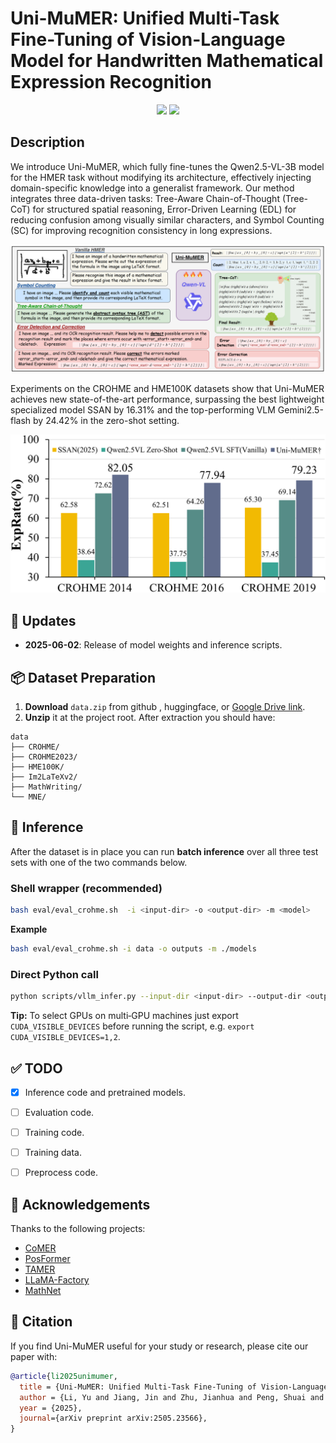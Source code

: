 # Uni-MuMER: Unified Multi-Task Fine-Tuning of Vision-Language Model for Handwritten Mathematical Expression Recognition

<!-- ## 🏠 <a href="https://xxxx" target="_blank">Project Page</a> | <a href="https://arxiv.org/abs/xxxxx" target="_blank">Paper</a> | <a href="https://huggingface.co/xxxxx" target="_blank">Model Weights</a>  -->

<p align="center">
    <a href="https://arxiv.org/abs/2505.23566"><img src="https://img.shields.io/badge/📄-Paper-red"></a>
    <a href="https://huggingface.co/phxember/Uni-MuMER-Qwen2.5-VL-3B"><img src="https://img.shields.io/badge/🤗 HuggingFace-Data & Models-green"></a>
</p>

<!-- [![arXiv](https://img.shields.io/badge/arXiv-2408.08578-b31b1b.svg)](https://arxiv.org/abs/24xxxx) -->



## Description
We introduce Uni-MuMER, which fully fine-tunes the Qwen2.5-VL-3B model for the HMER task without modifying its architecture, effectively injecting domain-specific knowledge into a generalist framework. Our method integrates three data-driven tasks: Tree-Aware Chain-of-Thought (Tree-CoT) for structured spatial reasoning, Error-Driven Learning (EDL) for reducing confusion among visually similar characters, and Symbol Counting (SC) for improving recognition consistency in long expressions. 



![Uni-MuMER](./asserts/fig/main_fig.drawio_00.png)

Experiments on the CROHME and HME100K datasets show that Uni-MuMER achieves new state-of-the-art performance, surpassing the best lightweight specialized model SSAN by 16.31% and the top-performing VLM Gemini2.5-flash by 24.42% in the zero-shot setting.

![intro](./asserts/fig/CROHME_00.png)

## 📢 Updates


- **2025-06-02**: Release of model weights and inference scripts.

## 📦 Dataset Preparation

1. **Download** `data.zip` from github , huggingface, or [Google Drive link](https://drive.google.com/drive/folders/1T8a3WxICZVl1NJ99hu9tuuqqNZoxGhXq?usp=sharing).
2. **Unzip** it at the project root. After extraction you should have:

```
data
├── CROHME/
├── CROHME2023/
├── HME100K/
├── Im2LaTeXv2/
├── MathWriting/
└── MNE/
```
<!--  -->






## 🏃 Inference
After the dataset is in place you can run **batch inference** over all three test sets with one of the two commands below.

### Shell wrapper (recommended)
```bash
bash eval/eval_crohme.sh  -i <input-dir> -o <output-dir> -m <model>
```
**Example**
```bash
bash eval/eval_crohme.sh -i data -o outputs -m ./models
```

### Direct Python call
```bash
python scripts/vllm_infer.py --input-dir <input-dir> --output-dir <output-dir> --model <model>
```

 **Tip:** To select GPUs on multi‑GPU machines just export `CUDA_VISIBLE_DEVICES` before running the script, e.g. `export CUDA_VISIBLE_DEVICES=1,2`.

<!-- $$ -->






<!-- ## 📢 Updates -->


<!-- ## 


## 📦 Installation


## 🏋️ Training





## 🗃 Dataset -->


## ✅ TODO
- [x] Inference code and pretrained models.
- [ ] Evaluation code.
- [ ] Training code.
- [ ] Training data.
- [ ] Preprocess code.


## 🙏 Acknowledgements

Thanks to the following projects:

- [CoMER](https://github.com/Green-Wood/CoMER)
- [PosFormer](https://github.com/SJTU-DeepVisionLab/PosFormer)
- [TAMER](https://github.com/qingzhenduyu/TAMER)
- [LLaMA-Factory](https://github.com/hiyouga/LLaMA-Factory)
- [MathNet](https://github.com/felix-schmitt/MathNet)



## 📝 Citation
If you find Uni-MuMER useful for your study or research, please cite our paper with:
```bibtex
@article{li2025unimumer,
  title = {Uni-MuMER: Unified Multi-Task Fine-Tuning of Vision-Language Model for Handwritten Mathematical Expression Recognition},
  author = {Li, Yu and Jiang, Jin and Zhu, Jianhua and Peng, Shuai and Wei, Baole and Zhou, Yuxuan and Gao, Liangcai},
  year = {2025},
  journal={arXiv preprint arXiv:2505.23566},
}

```


<!-- ## 📄 License -->




